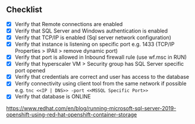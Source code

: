 ## Checklist ##
- [x] Verify that Remote connections are enabled
- [x] Verify that SQL Server and Windows authentication is enabled
- [x] Verify that TCP/IP is enabled (Sql server network configuration)
- [x] Verify that instance is listening on specific port e.g. 1433 (TCP/IP Properties > IPAll > remove dynamic port)
- [x] Verify that port is allowed in Inbound firewall rule (use wf.msc in RUN)
- [x] Verify that hyperscaler VM > Security group has SQL Server specific port opened
- [x] Verify that credentials are correct and user has access to the database
- [x] Verify connectivity using client tool from the same network if possible e.g.
`tnc <<IP | DNS>> -port <<MSSQL Specific Port>>`
- [x] Verify that database is ONLINE

https://www.redhat.com/en/blog/running-microsoft-sql-server-2019-openshift-using-red-hat-openshift-container-storage
